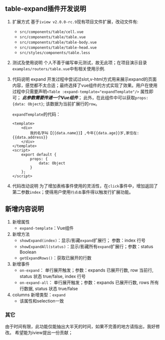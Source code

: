 ## table-expand插件开发说明
1. 扩展方式
    基于`iview v2.0.0-rc.9`现有项目文件扩展，改动文件有:
    * `src/components/table/cell.vue`
    * `src/components/table/table.vue`
    * `src/components/table/table-body.vue`
    * `src/components/table/table-head.vue`
    * `src/styles/components/table.less`

2. 测试及使用说明
    个人不善于编写单元测试，故无此项；在项目演示目录`examples/routers/table.vue`中有相关使用示例.
    
3. 代码说明
    expand 开发过程中尝试过slot,v-html方式用来展示expand的页面内容，感觉都不太合适；最终选择了vue组件的方式实现了效果。用户在使用过程中只需要声明`<Table :expand-template="expandTemplate"/>` 属性即可； ***此参数需要传递一个Vue组件***； 此外，在此组件中可以获取`props: {data: Object}`; 该数据为当前扩展行的`row`。
    
    `expandTemplate`的代码：
    
    ```
    <template>
        <div>
            我的名字叫【{{data.name}}】,今年{{data.age}}岁,家住在:{{data.address}}
        </div>
    </template>
    <script>
        export default {
            props: {
                data: Object
            }
        };
    </script>
    ```

4.  代码改动说明
    为了增加表格事件使用的灵活性，在`click`事件中，增加返回了第二参数`index`；使得用户使用`行点击`事件得以触发行扩展功能。
   
## 新增内容说明
   
1. 新增属性
    * `expand-template`：Vue组件
2. 新增方法
    * `showExpand(index)`：显示/影藏`expand`扩展行； 参数：index 行号
    * `showExpandAll(status)`：显示/影藏所有`expand`扩展行；参数：status Boolean
    * `getExpandRows()`：获取已展开的行数
3. 新增事件
    * `on-expand`： 单行展开触发；参数：expands 已展开行数, row 当前行, status 状态 true/false, index 行号
    * `on-expand-all`： 单行展开触发；参数：expands 已展开行数, rows 所有行数据, status 状态 true/false
4. columns 新增类型：`expand`
    * 该属性和selection一致

### 其它
由于时间有限，此功能仅能抽出大半天的时间，如果不完善的地方请指出，我好修改。
希望能为iview提出一份贡献；